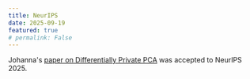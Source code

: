 ```yaml
---
title: NeurIPS
date: 2025-09-19
featured: true
# permalink: False
---
```


Johanna's [paper on Differentially Private PCA](/publications/?author=Johanna) was accepted to NeurIPS 2025.